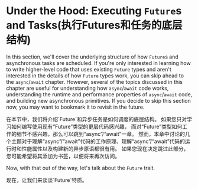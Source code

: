 # Under the Hood: Executing `Future`s and Tasks(执行Futures和任务的底层结构)

In this section, we'll cover the underlying structure of how `Future`s and
asynchronous tasks are scheduled. If you're only interested in learning
how to write higher-level code that uses existing `Future` types and aren't
interested in the details of how `Future` types work, you can skip ahead to
the `async`/`await` chapter. However, several of the topics discussed in this
chapter are useful for understanding how `async`/`await` code works,
understanding the runtime and performance properties of `async`/`await` code,
and building new asynchronous primitives. If you decide to skip this section
now, you may want to bookmark it to revisit in the future.

<p class="cn">
在本节中，我们将介绍`Future`和异步任务是如何调度的底层结构。
如果您只对学习如何编写使用现有“Future”类型的更层代码感兴趣，
而对“Future”类型如何工作的细节不感兴趣，那么可以跳到“async”/“await”一章。
然而，本章中讨论的几个主题对于理解“async”/“await”代码的工作原理、理解“async”/“await”代码的运行时和性能属性以及构建新的异步原语都很有用。
如果您现在决定跳过此部分，您可能希望将其添加为书签，以便将来再次访问。
</p>

Now, with that out of the way, let's talk about the `Future` trait.

<p class="cn">
现在，让我们来谈谈`Future`特质。
</p>
